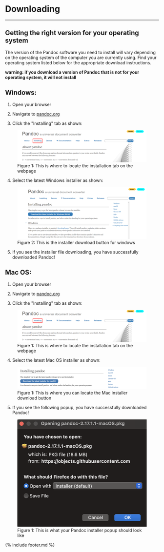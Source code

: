# Downloading

----

## Getting the right version for your operating system

The version of the Pandoc software you need to install will vary depending on the operating system of the computer you are currently using. Find your operating system listed below for the appropriate download instructions. 

**warning: if you download a version of Pandoc that is not for your operating system, it will not install**


## Windows:
1. Open your browser

2. Navigate to [pandoc.org](https://pandoc.org)

3. Click the "Installing" tab as shown:

 <figure>
 <img src="media/Windows1.png" alt="Installation tab image">
 <figcaption>Figure 1: This is where to locate the installation tab  on the webpage</figcaption>
 </figure>

4. Select the latest Windows installer as shown:

 <figure>
 <img src="media/Windows2.png" alt="Image of installer download link">
 <figcaption>Figure 2: This is the installer download button for windows</figcaption>
 </figure>

5. If you see the installer file downloading, you have successfully downloaded Pandoc!

## Mac OS:
1. Open your browser

2. Navigate to [pandoc.org](https://pandoc.org)

3. Click the "Installing" tab as shown:

 <figure>
 <img src="media/Windows1.png" alt="The image of the installation tab">
 <figcaption>Figure 1: This is where to locate the installation tab on the webpage</figcaption>
 </figure>

4. Select the latest Mac OS installer as shown:

 <figure>
 <img src="media/Mac1.png" alt="Image of the Mac Pandoc installer button">
 <figcaption>Figure 1: This is where you can locate the Mac installer download button</figcaption>
 </figure>

5. If you see the following popup, you have successfully downloaded Pandoc! 

 <figure>
 <img src="media/Mac2.png" alt="Picture of installer popup">
 <figcaption>Figure 1: This is what your Pandoc installer popup should look like</figcaption>
 </figure>

{% include footer.md %}